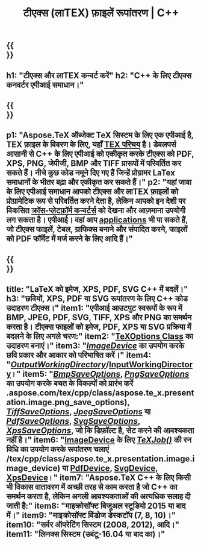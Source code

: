 ﻿---
translation: true
template: /_templates/_conversion-cpp.md
title: "टीएक्स (लाTEX) फ़ाइलें रूपांतरण | C++"
url: /cpp/conversion/
keywords: "TEX कनवर्टर सीपीपी एपीआई, TEX कनवर्टर C++ एपीआई"
description: "टीएक्स (लाTEX) रूपांतरण C++ एपीआई समाधान। C++ कोड की कुछ पंक्तियों के साथ PNG, JPEG, TIFF, BMP सहित PDF, XPS और छवियों में लाTEX फाइलों को कनवर्ट करें।"
family: tex
platformtag: cpp
feature: conversion
---

{{<section banner>}}
---
h1: "टीएक्स और लाTEX कन्वर्ट करें"
h2: "C++ के लिए टीएक्स कनवर्टर एपीआई समाधान।"
---

{{<section overview>}}
---
p1: "Aspose.TeX ऑब्जेक्ट TeX सिस्टम के लिए एक एपीआई है, TEX फ़ाइल के विवरण के लिए, यहाँ [TEX परिचय](https://docs.aspose.com/tex/cpp/what-is-tex/) है। डेवलपर्स आसानी से C++ के लिए एपीआई को एकीकृत करके टीएक्स को PDF, XPS, PNG, जेपीजी, BMP और TIFF प्रारूपों में परिवर्तित कर सकते हैं। नीचे कुछ कोड नमूने दिए गए हैं जिन्हें प्रोग्रामर LaTex समाधानों के भीतर बढ़ा और एकीकृत कर सकते हैं।"
p2: "यहां जावा के लिए एपीआई समाधान आपको टीएक्स और लाTEX फ़ाइलों को प्रोग्रामेटिक रूप से परिवर्तित करने देता है, लेकिन आपको इन देशी पर विकसित [क्रॉस-प्लेटफ़ॉर्म कन्वर्टर्स](https://products.aspose.app/tex/conversion) को देखना और आज़माना उपयोगी लग सकता है। एपीआई। वहां आप [applications](https://products.aspose.app/tex/applications) भी पा सकते हैं, जो टीएक्स फाइलें, टेबल, ग्राफिक्स बनाने और संपादित करने, फाइलों को PDF फॉर्मेट में मर्ज करने के लिए आदि हैं।"
---

{{<section feature1>}}
---
title: "LaTeX को इमेज, XPS, PDF, SVG C++ में बदलें।"
h3: "छवियों, XPS, PDF या SVG रूपांतरण के लिए C++ कोड उदाहरण टीएक्स।"
item1: "एपीआई आउटपुट स्वरूपों के रूप में BMP, JPEG, PDF, SVG, TIFF, XPS और PNG का समर्थन करता है। टीएक्स फाइलों को इमेज, PDF, XPS या SVG प्रक्रिया में बदलने के लिए अगले चरण:"
item2: "[TeXOptions Class](https://reference.aspose.com/tex/cpp/class/aspose.te_x.te_x_options) का उदाहरण बनाएं।"
item3: "[*ImageDevice*](https://reference.aspose.com/page/cpp/class/aspose.page.e_p_s.device.image_device) का उपयोग करके छवि प्रकार और आकार को परिभाषित करें।"
item4: "[*OutputWorkingDirectory*](https://reference.aspose.com/tex/cpp/class/aspose.te_x.te_x_options#aa4f4ea6dab7db5ba1b40800495f16f63)/[InputWorkingDirectory](https://reference.aspose.com/tex/cpp/class/aspose.te_x.te_x_options#aa4f4ea6dab7db5ba1b40800495f16f63)।"
item5: "[*BmpSaveOptions*](https://reference.aspose.com/tex/cpp/class/aspose.te_x.presentation.image.bmp_save_options), [*PngSaveOptions*](https://reference) का उपयोग करके बचत के विकल्पों को प्रारंभ करें .aspose.com/tex/cpp/class/aspose.te_x.presentation.image.png_save_options), [*TiffSaveOptions*](https://reference.aspose.com/tex/cpp/class/aspose.te_x.presentation.image.tiff_save_options), [*JpegSaveOptions*](https://reference.aspose.com/tex/cpp/class/aspose.te_x.presentation.image.jpeg_save_options) या [*PdfSaveOptions*](https://reference.aspose.com/tex/cpp/class/aspose.te_x.presentation.pdf.pdf_save_options), [*SvgSaveOptions*](https://reference.aspose.com/tex/cpp/class/aspose.te_x.presentation.svg.svg_save_options), [*XpsSaveOptions*](https://reference.aspose.com/tex/cpp/class/aspose.te_x.presentation.xps.xps_save_options), जो कि डिफ़ॉल्ट है, सेट करने की आवश्यकता नहीं है।"
item6: "[ImageDevice](https://reference.aspose.com) के लिए [*TeXJob()*](https://reference.aspose.com/tex/cpp/class/aspose.te_x.te_x_job) की रन विधि का उपयोग करके रूपांतरण चलाएं /tex/cpp/class/aspose.te_x.presentation.image.image_device) या [PdfDevice](https://reference.aspose.com/tex/cpp/class/aspose.te_x.presentation.pdf.pdf_device), [ SvgDevice](https://reference.aspose.com/tex/cpp/class/aspose.te_x.presentation.svg.svg_device), [XpsDevice](https://reference.aspose.com/tex/cpp/class/aspose.te_x.presentation.xps.xps_device)।"
item7: "Aspose.TeX C++ के लिए किसी भी विकास वातावरण में अच्छी तरह से काम करता है जो C++ का समर्थन करता है, लेकिन अगली आवश्यकताओं की अत्यधिक सलाह दी जाती है:"
item8: "माइक्रोसॉफ्ट विजुअल स्टूडियो 2015 या बाद में।"
item9: "माइक्रोसॉफ्ट विंडोज डेस्कटॉप (7, 8, 10)।"
item10: "सर्वर ऑपरेटिंग सिस्टम (2008, 2012), आदि।"
item11: "लिनक्स सिस्टम (उबंटू-16.04 या बाद का)।"
---


